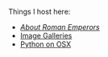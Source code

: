 <!--
.. title: Resources
.. slug: resources
.. date: 2018-04-09 11:42:24 UTC-05:00
.. tags: resources, images, roman emperors, python, osx
.. category: 
.. link: 
.. description: 
.. type: text
-->

Things I host here:

 - [*About Roman Emperors*](/resources/roman-emperors/)
 - [Image Galleries](/galleries/)
 - [Python on OSX](/python-on-osx/)
 
